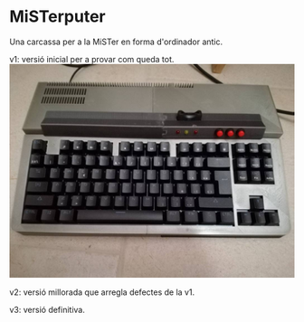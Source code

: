 # MiSTerputer
Una carcassa per a la MiSTer en forma d'ordinador antic.

v1: versió inicial per a provar com queda tot.
![v1_200mm](fotos/v1/IMG_20200505_113303.jpg?raw=true "v1_200mm")

v2: versió millorada que arregla defectes de la v1.

v3: versió definitiva.
